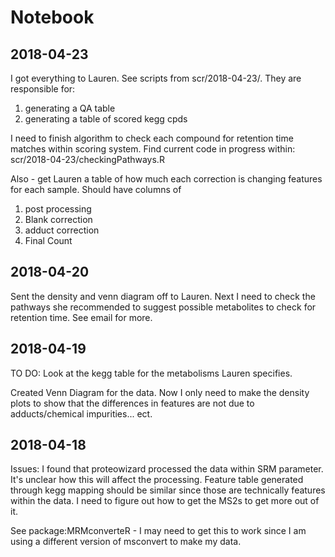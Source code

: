# Notebook

## 2018-04-23

I got everything to Lauren. See scripts from scr/2018-04-23/. They are responsible for:
1) generating a QA table
2) generating a table of scored kegg cpds

I need to finish algorithm to check each compound for retention time matches within scoring system. Find current code in progress within:
scr/2018-04-23/checkingPathways.R

Also - get Lauren a table of how much each correction is changing features for each sample. Should have columns of 

1) post processing
2) Blank correction
3) adduct correction
4) Final Count

## 2018-04-20

Sent the density and venn diagram off to Lauren. Next I need to check the pathways she recommended to suggest possible metabolites to check for retention time. See email for more.

## 2018-04-19

TO DO: Look at the kegg table for the metabolisms Lauren specifies.

Created Venn Diagram for the data. Now I only need to make the density plots to show that the differences in features are not due to adducts/chemical impurities... ect. 

## 2018-04-18

Issues: I found that proteowizard processed the data within SRM parameter. It's unclear how this will affect the processing. Feature table generated through kegg mapping should be similar since those are technically features within the data. I need to figure out how to get the MS2s to get more out of it. 

See package:MRMconverteR - I may need to get this to work since I am using a different version of msconvert to make my data. 
